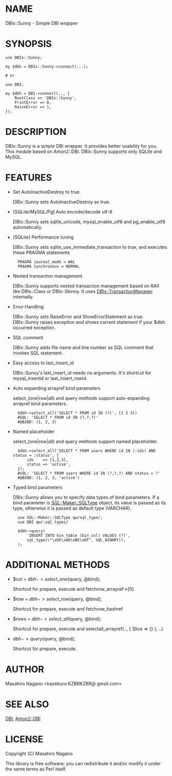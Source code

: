 # NAME

DBIx::Sunny - Simple DBI wrapper

# SYNOPSIS

    use DBIx::Sunny;

    my $dbh = DBIx::Sunny->connect(...);

    # or 

    use DBI;

    my $dbh = DBI->connect(.., {
        RootClass => 'DBIx::Sunny',
        PrintError => 0,
        RaiseError => 1,
    });

# DESCRIPTION

DBIx::Sunny is a simple DBI wrapper. It provides better usability for you. This module based on Amon2::DBI.
DBIx::Sunny supports only SQLite and MySQL.

# FEATURES

- Set AutoInactiveDestroy to true.

    DBIx::Sunny sets AutoInactiveDestroy as true.

- \[SQLite/MySQL/Pg\] Auto encode/decode utf-8

    DBIx::Sunny sets sqlite\_unicode, mysql\_enable\_utf8 and pg\_enable\_utf8 automatically.

- \[SQLite\] Performance tuning

    DBIx::Sunny sets sqlite\_use\_immediate\_transaction to true, and executes these PRAGMA statements

        PRAGMA journal_mode = WAL
        PRAGMA synchronous = NORMAL

- Nested transaction management.

    DBIx::Sunny supports nested transaction management based on RAII like DBIx::Class or DBIx::Skinny. It uses [DBIx::TransactionManager](https://metacpan.org/pod/DBIx::TransactionManager) internally.

- Error Handling

    DBIx::Sunny sets RaiseError and ShowErrorStatement as true. DBIx::Sunny raises exception and shows current statement if your $dbh occurred exception.

- SQL comment

    DBIx::Sunny adds file name and line number as SQL comment that invokes SQL statement.

- Easy access to last\_insert\_id

    DBIx::Sunny's last\_insert\_id needs no arguments. It's shortcut for mysql\_insertid or last\_insert\_rowid.

- Auto expanding arrayref bind parameters

    select\_(one|row|all) and  query methods support auto-expanding arrayref bind parameters.

        $dbh->select_all('SELECT * FROM id IN (?)', [1 2 3])
        #SQL: 'SELECT * FROM id IN (?,?,?)'
        #@BIND: (1, 2, 3)

- Named placeholder

    select\_(one|row|all) and query methods support named placeholder.

        $dbh->select_all('SELECT * FROM users WHERE id IN (:ids) AND status = :status', {
            ids    => [1,2,3],
            status => 'active',
        });
        #SQL: 'SELECT * FROM users WHERE id IN (?,?,?) AND status = ?'
        #@BIND: (1, 2, 3, 'active')

- Typed bind parameters

    DBIx::Sunny allows you to specify data types of bind parameters. If a bind parameter is [SQL::Maker::SQLType](https://metacpan.org/pod/SQL::Maker::SQLType) object, its value is passed as its type, otherwise it is passed as default type (VARCHAR).

        use SQL::Maker::SQLType qw/sql_type/;
        use DBI qw/:sql_types/

        $dbh->query(
            'INSERT INTO bin_table (bin_col) VALUES (?)',
            sql_type(\"\xDE\xAD\xBE\xEF", SQL_BINARY)),
        );

# ADDITIONAL METHODS

- $col = $dbh->select\_one($query, @bind);

    Shortcut for prepare, execute and fetchrow\_arrayref->\[0\]

- $row = $dbh->select\_row($query, @bind);

    Shortcut for prepare, execute and fetchrow\_hashref

- $rows = $dbh->select\_all($query, @bind);

    Shortcut for prepare, execute and selectall\_arrayref(.., { Slice => {} }, ..)

- $dbh->query($query, @bind);

    Shortcut for prepare, execute. 

# AUTHOR

Masahiro Nagano &lt;kazeburo KZBRKZBR@ gmail.com>

# SEE ALSO

[DBI](https://metacpan.org/pod/DBI), [Amon2::DBI](https://metacpan.org/pod/Amon2::DBI)

# LICENSE

Copyright (C) Masahiro Nagano

This library is free software; you can redistribute it and/or modify
it under the same terms as Perl itself.
